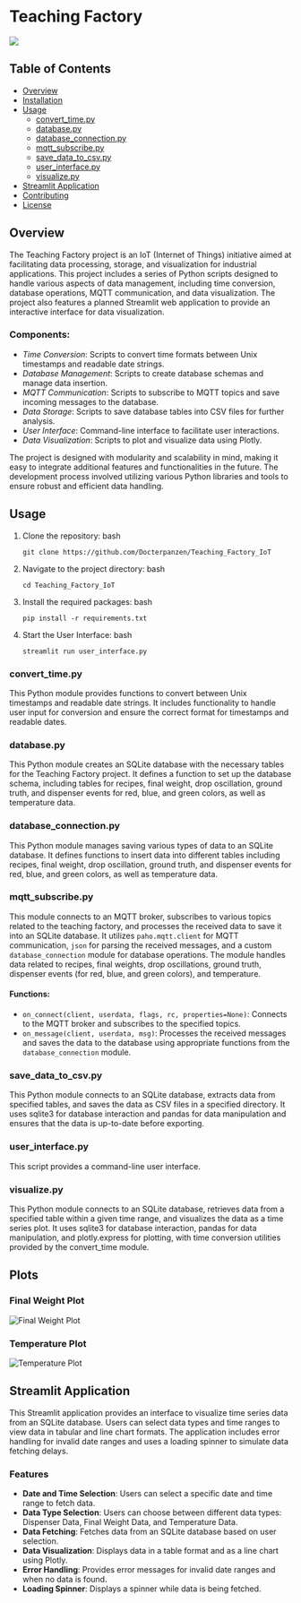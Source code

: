 # Teaching Factory
![](images/Teaching_Factory.png)


## Table of Contents
- [Overview](#overview)
- [Installation](#installation)
- [Usage](#usage)
  - [convert_time.py](#convert_timepy)
  - [database.py](#databasepy)
  - [database_connection.py](#database_connectionpy)
  - [mqtt_subscribe.py](#mqtt_subscribepy)
  - [save_data_to_csv.py](#save_data_to_csvpy)
  - [user_interface.py](#user_interfacepy)
  - [visualize.py](#visualizepy)
- [Streamlit Application](#streamlit-application)
- [Contributing](#contributing)
- [License](#license)

## Overview
The Teaching Factory project is an IoT (Internet of Things) initiative aimed at facilitating data processing, storage, and visualization for industrial applications. This project includes a series of Python scripts designed to handle various aspects of data management, including time conversion, database operations, MQTT communication, and data visualization. The project also features a planned Streamlit web application to provide an interactive interface for data visualization.

### Components:
- *Time Conversion*: Scripts to convert time formats between Unix timestamps and readable date strings.
- *Database Management*: Scripts to create database schemas and manage data insertion.
- *MQTT Communication*: Scripts to subscribe to MQTT topics and save incoming messages to the database.
- *Data Storage*: Scripts to save database tables into CSV files for further analysis.
- *User Interface*: Command-line interface to facilitate user interactions.
- *Data Visualization*: Scripts to plot and visualize data using Plotly.


The project is designed with modularity and scalability in mind, making it easy to integrate additional features and functionalities in the future. The development process involved utilizing various Python libraries and tools to ensure robust and efficient data handling.

## Usage

1. Clone the repository:
   bash
   ```
   git clone https://github.com/Docterpanzen/Teaching_Factory_IoT
   ```

2. Navigate to the project directory:
    bash
    ```
    cd Teaching_Factory_IoT
    ```

3. Install the required packages:
    bash
    ```
    pip install -r requirements.txt
    ```
  
4. Start the User Interface:
    bash
    ```
    streamlit run user_interface.py
    ```

### convert_time.py
This Python module provides functions to convert between Unix timestamps and readable date strings. It includes functionality to handle user input for conversion and ensure the correct format for timestamps and readable dates.

### database.py
This Python module creates an SQLite database with the necessary tables for the Teaching Factory project. It defines a function to set up the database schema, including tables for recipes, final weight, drop oscillation, ground truth, and dispenser events for red, blue, and green colors, as well as temperature data.

### database_connection.py
This Python module manages saving various types of data to an SQLite database. It defines functions to insert data into different tables including recipes, final weight, drop oscillation, ground truth, and dispenser events for red, blue, and green colors, as well as temperature data.

### mqtt_subscribe.py
This module connects to an MQTT broker, subscribes to various topics related to the teaching factory, and processes the received data to save it into an SQLite database. It utilizes `paho.mqtt.client` for MQTT communication, `json` for parsing the received messages, and a custom `database_connection` module for database operations. The module handles data related to recipes, final weights, drop oscillations, ground truth, dispenser events (for red, blue, and green colors), and temperature.

#### Functions:
- `on_connect(client, userdata, flags, rc, properties=None)`: Connects to the MQTT broker and subscribes to the specified topics.
- `on_message(client, userdata, msg)`: Processes the received messages and saves the data to the database using appropriate functions from the `database_connection` module.

### save_data_to_csv.py
This Python module connects to an SQLite database, extracts data from specified tables, and saves the data as CSV files in a specified directory. It uses sqlite3 for database interaction and pandas for data manipulation and ensures that the data is up-to-date before exporting.

### user_interface.py
This script provides a command-line user interface.

### visualize.py
This Python module connects to an SQLite database, retrieves data from a specified table within a given time range, and visualizes the data as a time series plot. It uses sqlite3 for database interaction, pandas for data manipulation, and plotly.express for plotting, with time conversion utilities provided by the convert_time module.

## Plots

### Final Weight Plot
![Final Weight Plot](images/Plot_Final_Weight.jpg)

### Temperature Plot
![Temperature Plot](images/Plot_Temperature.jpg)


## Streamlit Application
This Streamlit application provides an interface to visualize time series data from an SQLite database. Users can select data types and time ranges to view data in tabular and line chart formats. The application includes error handling for invalid date ranges and uses a loading spinner to simulate data fetching delays.

### Features

- **Date and Time Selection**: Users can select a specific date and time range to fetch data.
- **Data Type Selection**: Users can choose between different data types: Dispenser Data, Final Weight Data, and Temperature Data.
- **Data Fetching**: Fetches data from an SQLite database based on user selection.
- **Data Visualization**: Displays data in a table format and as a line chart using Plotly.
- **Error Handling**: Provides error messages for invalid date ranges and when no data is found.
- **Loading Spinner**: Displays a spinner while data is being fetched.


